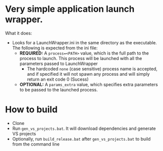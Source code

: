 
# Very simple application launch wrapper.

What it does:

* Looks for a LaunchWrapper.ini in the same directory as the executable. The following is expected from the ini file:
	* **REQUIRED:** A `process=<PATH>` value, which is the full path to the process to launch. This process will be launched with all the parameters passed to LaunchWrapper
		* The hardcoded `none` (case sensitive) process name is accepted, and if specified  it will not spawn any process and will simply return an exit code 0 (Sucess)
	* **OPTIONAL:** A `params_extra` value, which specifies extra parameters to be passed to the launched process.


# How to build

* Clone
* Run `gen_vs_projects.bat`. It will download dependencies and generate VS projects
* Optionally, run `build_release.bat` after `gen_vs_projects.bat` to build from the command line



